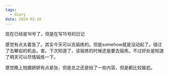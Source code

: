 ```yaml
---
tags:
  - diary
date: 2024-02-16
---
```

现在已经是16号了，但是在写15号的日记

感觉有点太着急了。其实今天可以去锻炼的。但是somehow就是没动起了。错过了去攀岩的机会。害。下次知道了，该锻炼的时候还是要去锻炼。不过好处是知道了明天可以尽情锻炼一下。

感觉晚上拍摄妍妍有点紧张，但是总之还是拍了一些内容，但是都比较尴尬。